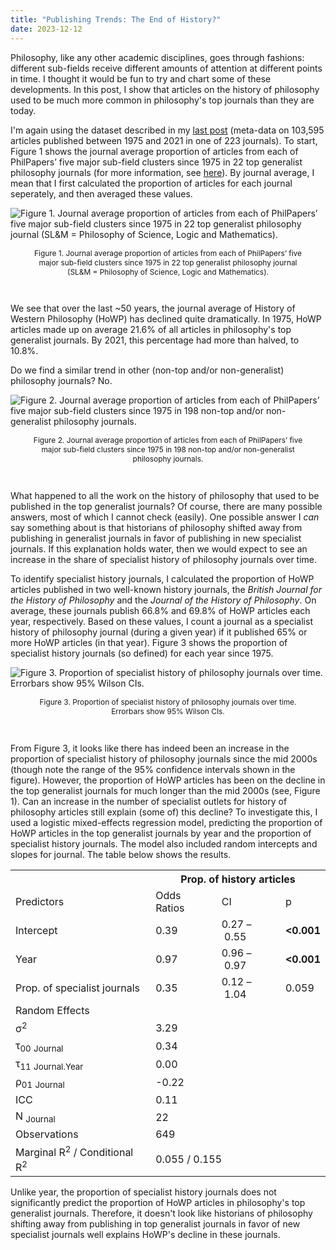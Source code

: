 ```yaml
---
title: "Publishing Trends: The End of History?"
date: 2023-12-12
---
```


Philosophy, like any other academic disciplines, goes through fashions: different sub-fields receive different amounts of attention at different points in time. I thought it would be fun to try and chart some of these developments. In this post, I show that articles on the history of philosophy used to be much more common in philosophy's top journals than they are today.

I'm again using the dataset described in my [last post](https://prehren.github.io/something-of-crunch/2023/12/11/generalist-journals.html) (meta-data on 103,595 articles published between 1975 and 2021 in one of 223 journals). To start, Figure 1 shows the journal average proportion of articles from each of PhilPapers’ five major sub-field clusters since 1975 in 22 top generalist philosophy journals (for more information, see [here](https://prehren.github.io/something-of-crunch/2023/12/11/generalist-journals.html)). By journal average, I mean that I first calculated the proportion of articles for each journal seperately, and then averaged these values.

![Figure 1. Journal average proportion of articles from each of PhilPapers’ five major sub-field clusters since 1975 in 22 top generalist philosophy journal (SL&M = Philosophy of Science, Logic and Mathematics).]({{site.url}}/something-of-crunch/assets/images/2023-12-12/fig1.png)
<p style="text-align:center; font-size: 0.85em; padding-right: 30px; padding-left: 30px;">Figure 1. Journal average proportion of articles from each of PhilPapers’ five major sub-field clusters since 1975 in 22 top generalist philosophy journal (SL&M = Philosophy of Science, Logic and Mathematics).</p>
<br>

We see that over the last ~50 years, the journal average of History of Western Philosophy (HoWP) has declined quite dramatically. In 1975, HoWP articles made up on average 21.6% of all articles in philosophy's top generalist journals. By 2021, this percentage had more than halved, to 10.8%.

Do we find a similar trend in other (non-top and/or non-generalist) philosophy journals? No.

![Figure 2. Journal average proportion of articles from each of PhilPapers’ five major sub-field clusters since 1975 in 198 non-top and/or non-generalist philosophy journals.]({{site.url}}/something-of-crunch/assets/images/2023-12-12/fig2.png)
<p style="text-align:center; font-size: 0.85em; padding-right: 30px; padding-left: 30px;">Figure 2. Journal average proportion of articles from each of PhilPapers’ five major sub-field clusters since 1975 in 198 non-top and/or non-generalist philosophy journals.</p>
<br>

What happened to all the work on the history of philosophy that used to be published in the top generalist journals? Of course, there are many possible answers, most of which I cannot check (easily). One possible answer I _can_ say something about is that historians of philosophy shifted away from publishing in generalist journals in favor of publishing in new specialist journals. If this explanation holds water, then we would expect to see an increase in the share of specialist history of philosophy journals over time.

To identify specialist history journals, I calculated the proportion of HoWP articles published in two well-known history journals, the _British Journal for the History of Philosophy_ and the _Journal of the History of Philosophy_. On average, these journals publish 66.8% and 69.8% of HoWP articles each year, respectively. Based on these values, I count a journal as a specialist history of philosophy journal (during a given year) if it published 65% or more HoWP articles (in that year). Figure 3 shows the proportion of specialist history journals (so defined) for each year since 1975.

![Figure 3. Proportion of specialist history of philosophy journals over time. Errorbars show 95% Wilson CIs.]({{site.url}}/something-of-crunch/assets/images/2023-12-12/fig3.png)
<p style="text-align:center; font-size: 0.85em; padding-right: 30px; padding-left: 30px;">Figure 3. Proportion of specialist history of philosophy journals over time. Errorbars show 95% Wilson CIs.</p>
<br>

From Figure 3, it looks like there has indeed been an increase in the proportion of specialist history of philosophy journals since the mid 2000s (though note the range of the 95% confidence intervals shown in the figure). However, the proportion of HoWP articles has been on the decline in the top generalist journals for much longer than the mid 2000s (see, Figure 1). Can an increase in the number of specialist outlets for history of philosophy articles still explain (some of) this decline? To investigate this, I used a logistic mixed-effects regression model, predicting the proportion of HoWP articles in the top generalist journals by year and the proportion of specialist history journals. The model also included random intercepts and slopes for journal. The table below shows the results.
<table>
  <tr>
    <th class="thead firsttablecol">&nbsp;</th>
    <th colspan="3" class="thead">Prop. of history articles</th>
  </tr>
  <tr>
    <td class="depvarhead firsttablecol">Predictors</td>
    <td class="depvarhead">Odds Ratios</td>
    <td class="depvarhead">CI</td>
    <td class="depvarhead">p</td>
  </tr>
  <tr>
    <td class="tdata firsttablecol">Intercept</td>
    <td class="tdata centeralign">0.39</td>
    <td class="tdata centeralign">0.27&nbsp;&ndash;&nbsp;0.55</td>
    <td class="tdata centeralign col4"><strong>&lt;0.001</strong></td>
</tr>
  <tr>
    <td class="tdata firsttablecol">Year</td>
    <td class="tdata centeralign">0.97</td>
    <td class="tdata centeralign">0.96&nbsp;&ndash;&nbsp;0.97</td>
    <td class="tdata centeralign col4"><strong>&lt;0.001</strong></td>
</tr>
  <tr>
    <td class="tdata firsttablecol">Prop. of specialist journals</td>
    <td class="tdata centeralign">0.35</td>
    <td class="tdata centeralign">0.12&nbsp;&ndash;&nbsp;1.04</td>
    <td class="tdata centeralign col4">0.059</td>
</tr>
  <tr>
    <td colspan="4" class="randomparts">Random Effects</td>
  </tr>

  <tr>
    <td class="tdata leftalign summary">&sigma;<sup>2</sup></td>
    <td class="tdata summary summarydata" colspan="3">3.29</td>
  </tr>
  <tr>
    <td class="tdata leftalign summary">&tau;<sub>00</sub> <sub>Journal</sub></td>
    <td class="tdata summary summarydata" colspan="3">0.34</td>
  <tr>
    <td class="tdata leftalign summary">&tau;<sub>11</sub> <sub>Journal.Year</sub></td>
    <td class="tdata summary summarydata" colspan="3">0.00</td>
  <tr>
    <td class="tdata leftalign summary">&rho;<sub>01</sub> <sub>Journal</sub></td>
    <td class="tdata summary summarydata" colspan="3">-0.22</td>
  <tr>
    <td class="tdata leftalign summary">ICC</td>
    <td class="tdata summary summarydata" colspan="3">0.11</td>
  <tr>
    <td class="tdata leftalign summary">N <sub>Journal</sub></td>
    <td class="tdata summary summarydata" colspan="3">22</td>
  <tr>
    <td class="tdata leftalign summary firstsumrow">Observations</td>
    <td class="tdata summary summarydata firstsumrow" colspan="3">649</td>
  </tr>
  <tr>
    <td class="tdata leftalign summary">Marginal R<sup>2</sup> / Conditional R<sup>2</sup></td>
    <td class="tdata summary summarydata" colspan="3">0.055 / 0.155</td>
  </tr>
</table>

Unlike year, the proportion of specialist history journals does not significantly predict the proportion of HoWP articles in philosophy's top generalist journals. Therefore, it doesn't look like historians of philosophy shifting away from publishing in top generalist journals in favor of new specialist journals well explains HoWP's decline in these journals.
